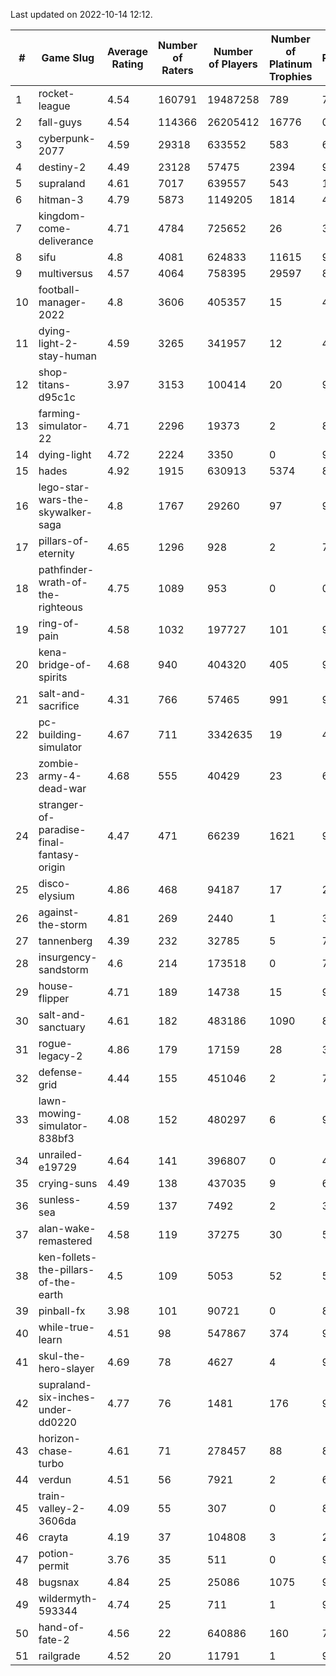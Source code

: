 Last updated on 2022-10-14 12:12.


|#|Game Slug|Average Rating|Number of Raters|Number of Players|Number of Platinum Trophies|Max Rarity (%)|
|---|---|---|---|---|---|---|
|1|rocket-league|4.54|160791|19487258|789|74|
|2|fall-guys|4.54|114366|26205412|16776|0.9|
|3|cyberpunk-2077|4.59|29318|633552|583|61|
|4|destiny-2|4.49|23128|57475|2394|97|
|5|supraland|4.61|7017|639557|543|100|
|6|hitman-3|4.79|5873|1149205|1814|48|
|7|kingdom-come-deliverance|4.71|4784|725652|26|30|
|8|sifu|4.8|4081|624833|11615|96|
|9|multiversus|4.57|4064|758395|29597|81|
|10|football-manager-2022|4.8|3606|405357|15|48|
|11|dying-light-2-stay-human|4.59|3265|341957|12|48|
|12|shop-titans-d95c1c|3.97|3153|100414|20|98|
|13|farming-simulator-22|4.71|2296|19373|2|83|
|14|dying-light|4.72|2224|3350|0|98|
|15|hades|4.92|1915|630913|5374|89|
|16|lego-star-wars-the-skywalker-saga|4.8|1767|29260|97|98|
|17|pillars-of-eternity|4.65|1296|928|2|79|
|18|pathfinder-wrath-of-the-righteous|4.75|1089|953|0|0.1|
|19|ring-of-pain|4.58|1032|197727|101|97|
|20|kena-bridge-of-spirits|4.68|940|404320|405|94|
|21|salt-and-sacrifice|4.31|766|57465|991|91|
|22|pc-building-simulator|4.67|711|3342635|19|47|
|23|zombie-army-4-dead-war|4.68|555|40429|23|66|
|24|stranger-of-paradise-final-fantasy-origin|4.47|471|66239|1621|98|
|25|disco-elysium|4.86|468|94187|17|28|
|26|against-the-storm|4.81|269|2440|1|33|
|27|tannenberg|4.39|232|32785|5|79|
|28|insurgency-sandstorm|4.6|214|173518|0|7|
|29|house-flipper|4.71|189|14738|15|93|
|30|salt-and-sanctuary|4.61|182|483186|1090|83|
|31|rogue-legacy-2|4.86|179|17159|28|36|
|32|defense-grid|4.44|155|451046|2|79|
|33|lawn-mowing-simulator-838bf3|4.08|152|480297|6|90|
|34|unrailed-e19729|4.64|141|396807|0|40|
|35|crying-suns|4.49|138|437035|9|65|
|36|sunless-sea|4.59|137|7492|2|38|
|37|alan-wake-remastered|4.58|119|37275|30|5|
|38|ken-follets-the-pillars-of-the-earth|4.5|109|5053|52|56|
|39|pinball-fx|3.98|101|90721|0|86|
|40|while-true-learn|4.51|98|547867|374|93|
|41|skul-the-hero-slayer|4.69|78|4627|4|96|
|42|supraland-six-inches-under-dd0220|4.77|76|1481|176|99|
|43|horizon-chase-turbo|4.61|71|278457|88|83|
|44|verdun|4.51|56|7921|2|67|
|45|train-valley-2-3606da|4.09|55|307|0|88|
|46|crayta|4.19|37|104808|3|23|
|47|potion-permit|3.76|35|511|0|96|
|48|bugsnax|4.84|25|25086|1075|97|
|49|wildermyth-593344|4.74|25|711|1|90|
|50|hand-of-fate-2|4.56|22|640886|160|72|
|51|railgrade|4.52|20|11791|1|98|
